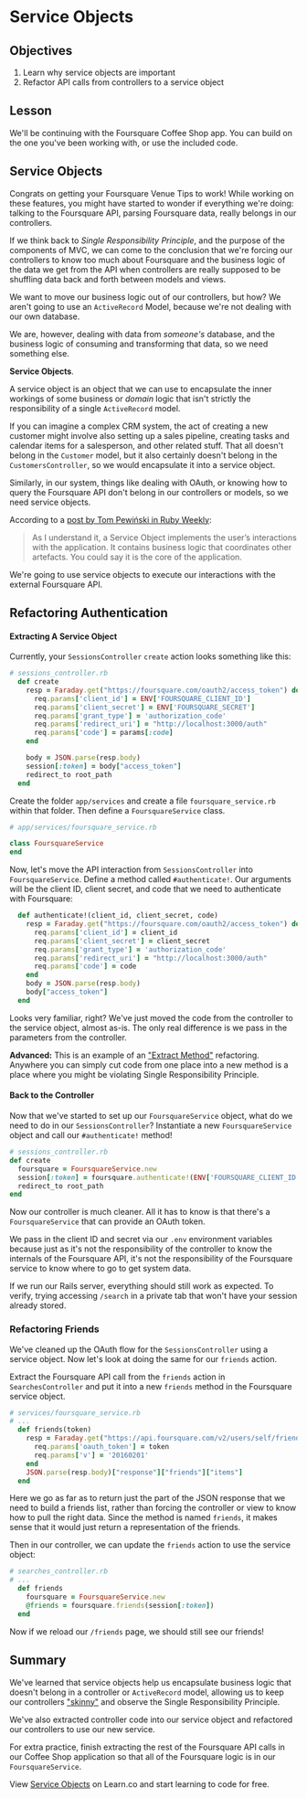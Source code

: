 # Service Objects

## Objectives

1. Learn why service objects are  important
2. Refactor API calls from controllers to a service object

## Lesson

We'll be continuing with the Foursquare Coffee Shop app. You can build on the one you've been working with, or use the included code.

## Service Objects

Congrats on getting your Foursquare Venue Tips to work! While working on these features, you might have started to wonder if everything we're doing: talking to the Foursquare API, parsing Foursquare data, really belongs in our controllers.

If we think back to *Single Responsibility Principle*, and the purpose of the components of MVC, we can come to the conclusion that we're forcing our controllers to know too much about Foursquare and the business logic of the data we get from the API when controllers are really supposed to be shuffling data back and forth between models and views.

We want to move our business logic out of our controllers, but how? We aren't going to use an `ActiveRecord` Model, because we're not dealing with our own database.

We are, however, dealing with data from *someone's* database, and the business logic of consuming and transforming that data, so we need something else.

**Service Objects**.

A service object is an object that we can use to encapsulate the inner workings of some business or *domain* logic that isn't strictly the responsibility of a single `ActiveRecord` model.

If you can imagine a complex CRM system, the act of creating a new customer might involve also setting up a sales pipeline, creating tasks and calendar items for a salesperson, and other related stuff. That all doesn't belong in the `Customer` model, but it also certainly doesn't belong in the `CustomersController`, so we would encapsulate it into a service object.

Similarly, in our system, things like dealing with OAuth, or knowing how to query the Foursquare API don't belong in our controllers or models, so we need service objects.

According to a [post by Tom Pewiński in Ruby Weekly](https://netguru.co/blog/service-objects-in-rails-will-help):

> As I understand it, a Service Object implements the user’s interactions with the application. It contains business logic that coordinates other artefacts. You could say it is the core of the application.

We're going to use service objects to execute our interactions with the external Foursquare API.

## Refactoring Authentication

#### Extracting A Service Object

Currently, your `SessionsController` `create` action looks something like this:

```ruby
# sessions_controller.rb
  def create
    resp = Faraday.get("https://foursquare.com/oauth2/access_token") do |req|
      req.params['client_id'] = ENV['FOURSQUARE_CLIENT_ID']
      req.params['client_secret'] = ENV['FOURSQUARE_SECRET']
      req.params['grant_type'] = 'authorization_code'
      req.params['redirect_uri'] = "http://localhost:3000/auth"
      req.params['code'] = params[:code]
    end

    body = JSON.parse(resp.body)
    session[:token] = body["access_token"]
    redirect_to root_path
  end
```

Create the folder `app/services` and create a file `foursquare_service.rb` within that folder. Then define a `FoursquareService` class.

```ruby
# app/services/foursquare_service.rb

class FoursquareService
end
```

Now, let's move the API interaction from `SessionsController` into `FoursquareService`. Define a method called `#authenticate!`. Our arguments will be the client ID, client secret, and code that we need to authenticate with Foursquare:

```ruby
  def authenticate!(client_id, client_secret, code)
    resp = Faraday.get("https://foursquare.com/oauth2/access_token") do |req|
      req.params['client_id'] = client_id
      req.params['client_secret'] = client_secret
      req.params['grant_type'] = 'authorization_code'
      req.params['redirect_uri'] = "http://localhost:3000/auth"
      req.params['code'] = code
    end
    body = JSON.parse(resp.body)
    body["access_token"]
  end
```

Looks very familiar, right? We've just moved the code from the controller to the service object, almost as-is. The only real difference is we pass in the parameters from the controller.

**Advanced:** This is an example of an ["Extract Method"](http://refactoring.com/catalog/extractMethod.html) refactoring. Anywhere you can simply cut code from one place into a new method is a place where you might be violating Single Responsibility Principle.

#### Back to the Controller

Now that we've started to set up our `FoursquareService` object, what do we need to do in our `SessionsController`? Instantiate a new `FoursquareService` object and call our `#authenticate!` method!

```ruby
# sessions_controller.rb
def create
  foursquare = FoursquareService.new
  session[:token] = foursquare.authenticate!(ENV['FOURSQUARE_CLIENT_ID'], ENV['FOURSQUARE_SECRET'], params[:code])
  redirect_to root_path
end
```

Now our controller is much cleaner. All it has to know is that there's a `FoursquareService` that can provide an OAuth token.

We pass in the client ID and secret via our `.env` environment variables because just as it's not the responsibility of the controller to know the internals of the Foursquare API, it's not the responsibility of the Foursquare service to know where to go to get system data.

If we run our Rails server, everything should still work as expected. To verify, trying accessing `/search` in a private tab that won't have your session already stored.

### Refactoring Friends

We've cleaned up the OAuth flow for the `SessionsController` using a service object. Now let's look at doing the same for our `friends` action.

Extract the Foursquare API call from the `friends` action in `SearchesController` and put it into a new `friends` method in the Foursquare service object.

```ruby
# services/foursquare_service.rb
# ...
  def friends(token)
    resp = Faraday.get("https://api.foursquare.com/v2/users/self/friends") do |req|
      req.params['oauth_token'] = token
      req.params['v'] = '20160201'
    end
    JSON.parse(resp.body)["response"]["friends"]["items"]
  end
```

Here we go as far as to return just the part of the JSON response that we need to build a friends list, rather than forcing the controller or view to know how to pull the right data. Since the method is named `friends`, it makes sense that it would just return a representation of the friends.

Then in our controller, we can update the `friends` action to use the service object:

```ruby
# searches_controller.rb
# ...
  def friends
    foursquare = FoursquareService.new
    @friends = foursquare.friends(session[:token])
  end
```

Now if we reload our `/friends` page, we should still see our friends!

## Summary

We've learned that service objects help us encapsulate business logic that doesn't belong in a controller or `ActiveRecord` model, allowing us to keep our controllers ["skinny"](http://robdvr.com/fat-models-skinny-controllers-skinny-models-skinny-controllers/) and observe the Single Responsibility Principle.

We've also extracted controller code into our service object and refactored our controllers to use our new service.

For extra practice, finish extracting the rest of the Foursquare API calls in our Coffee Shop application so that all of the Foursquare logic is in our `FoursquareService`.

<p data-visibility='hidden'>View <a href='https://learn.co/lessons/web-service-objects-readme' title='Service Objects'>Service Objects</a> on Learn.co and start learning to code for free.</p>
